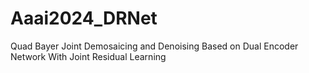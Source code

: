 # Aaai2024_DRNet
Quad Bayer Joint Demosaicing and Denoising Based on Dual Encoder Network With Joint Residual Learning
